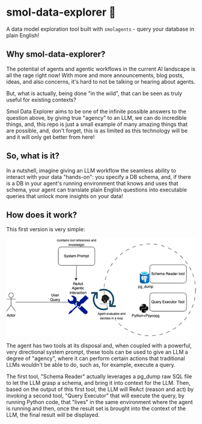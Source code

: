 # smol-data-explorer 🚀
A data model exploration tool built with `smolagents` - query your database in plain English!

## Why smol-data-explorer?

The potential of agents and agentic workflows in the current AI landscape is all the rage right now! With more and more announcements, blog posts, ideas, and also concerns, it's hard to not be talking or hearing about agents.

But, what is actually, being done "in the wild", that can be seen as truly useful for existing contexts?

Smol Data Explorer aims to be one of the infinite possible answers to the question above, by giving true "agency" to an LLM, we can do incredible things, and, this repo is just a small example of many amazing things that are possible, and, don't forget, this is as limited as this technology will be and it will only get better from here!

## So, what is it?

In a nutshell, imagine giving an LLM workflow the seamless ability to interact with your data "hands-on": you specify a DB schema, and, if there is a DB in your agent's running environment that knows and uses that schema, your agent can translate plain English questions into executable queries that unlock more insights on your data!

## How does it work?

This first version is very simple:

![ReAct Framework](images/agent-query.png)

The agent has two tools at its disposal and, when coupled with a powerful, very directional system prompt, these 
tools can be used to give an LLM a degree of "agency", where it can perform certain actions that traditional LLMs 
wouldn't be able to do, such as, for example, execute a query.

The first tool, "Schema Reader" actually leverages a pg_dump raw SQL file to let the LLM grasp a schema, and bring 
it into context for the LLM.
Then, based on the output of this first tool, the LLM will ReAct (reason and act) by invoking a second tool, "Query 
Executor" that will execute the query, by running Python code, that "lives" in the same environment where the agent 
is running and then, once the result set is brought into the context of the LLM, the final result will be displayed.
